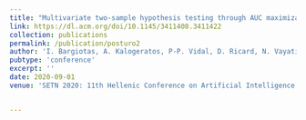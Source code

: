 ```yaml
---
title: "Multivariate two-sample hypothesis testing through AUC maximization for biomedical applications"
link: https://dl.acm.org/doi/10.1145/3411408.3411422
collection: publications
permalink: /publication/posturo2
author: 'I. Bargiotas, A. Kalogeratos, P-P. Vidal, D. Ricard, N. Vayatis, M. L.'
pubtype: 'conference'
excerpt: ''
date: 2020-09-01
venue: 'SETN 2020: 11th Hellenic Conference on Artificial Intelligence'


---
```

